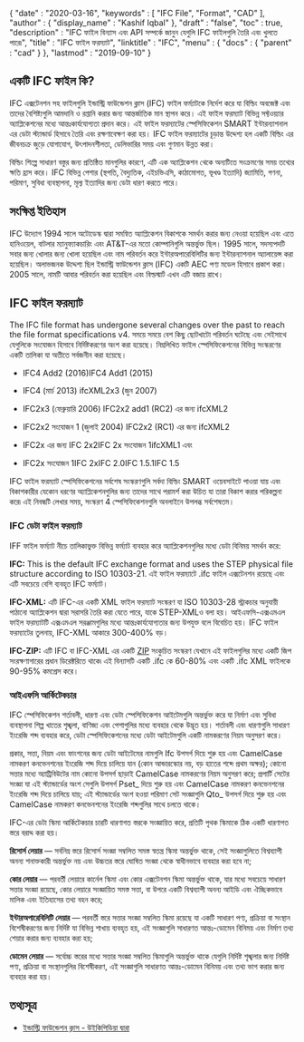 {
  "date" : "2020-03-16",
  "keywords" : [ "IFC File", "Format", "CAD" ],
  "author" : {
    "display_name" : "Kashif Iqbal"
},
  "draft" : "false",
  "toc" : true,
  "description" : "IFC ফাইল বিন্যাস এবং API সম্পর্কে জানুন যেগুলি IFC ফাইলগুলি তৈরি এবং খুলতে পারে৷",
  "title" : "IFC ফাইল ফরম্যাট",
  "linktitle" : "IFC",
  "menu" : {
    "docs" : {
      "parent" : "cad"
}
},
  "lastmod" : "2019-09-10"
}

## একটি IFC ফাইল কি?

IFC এক্সটেনশন সহ ফাইলগুলি ইন্ডাস্ট্রি ফাউন্ডেশন ক্লাস (IFC) ফাইল ফর্ম্যাটকে নির্দেশ করে যা বিল্ডিং অবজেক্ট এবং তাদের বৈশিষ্ট্যগুলি আমদানি ও রপ্তানি করার জন্য আন্তর্জাতিক মান স্থাপন করে। এই ফাইল ফরম্যাট বিভিন্ন সফ্টওয়্যার অ্যাপ্লিকেশনের মধ্যে আন্তঃকার্যযোগ্যতা প্রদান করে। এই ফাইল ফরম্যাটের স্পেসিফিকেশন SMART ইন্টারন্যাশনাল এর ডেটা স্ট্যান্ডার্ড হিসাবে তৈরি এবং রক্ষণাবেক্ষণ করা হয়। IFC ফাইল ফরম্যাটের চূড়ান্ত উদ্দেশ্য হল একটি বিল্ডিং এর জীবনচক্র জুড়ে যোগাযোগ, উৎপাদনশীলতা, ডেলিভারির সময় এবং গুণমান উন্নত করা।

বিল্ডিং শিল্পে সাধারণ বস্তুর জন্য প্রতিষ্ঠিত মানগুলির কারণে, এটি এক অ্যাপ্লিকেশন থেকে অন্যটিতে সংক্রমণের সময় তথ্যের ক্ষতি হ্রাস করে। IFC বিভিন্ন পেশার (স্থপতি, বৈদ্যুতিক, এইচভিএসি, কাঠামোগত, ভূখণ্ড ইত্যাদি) জ্যামিতি, গণনা, পরিমাণ, সুবিধা ব্যবস্থাপনা, মূল্য ইত্যাদির জন্য ডেটা ধারণ করতে পারে।

## সংক্ষিপ্ত ইতিহাস ##

IFC উদ্যোগ 1994 সালে অটোডেস্ক দ্বারা সমন্বিত অ্যাপ্লিকেশন বিকাশকে সমর্থন করার জন্য নেওয়া হয়েছিল এবং এতে হানিওয়েল, বাটলার ম্যানুফ্যাকচারিং এবং AT&T-এর মতো কোম্পানিগুলি অন্তর্ভুক্ত ছিল। 1995 সালে, সদস্যপদটি সবার জন্য খোলার জন্য খোলা হয়েছিল এবং নাম পরিবর্তন করে ইন্টারঅপারেবিলিটির জন্য ইন্টারন্যাশনাল অ্যালায়েন্স করা হয়েছিল। অলাভজনক উদ্দেশ্য ছিল ইন্ডাস্ট্রি ফাউন্ডেশন ক্লাস (IFC) একটি AEC পণ্য মডেল হিসাবে প্রকাশ করা। 2005 সালে, নামটি আবার পরিবর্তন করা হয়েছিল এবং বিল্ডস্মার্ট এখন এটি বজায় রাখে।

## IFC ফাইল ফরম্যাট ##

The IFC file format has undergone several changes over the past to reach the file format specifications v4. সময়ে সময়ে বেশ কিছু ছোটখাটো পরিবর্তন ঘটেছে এবং সেইসাথে যেগুলিকে সংযোজন হিসাবে নির্দিষ্টকরণের অংশ করা হয়েছে। নিম্নলিখিত ফাইল স্পেসিফিকেশনের বিভিন্ন সংস্করণের একটি তালিকা যা অতীতে সর্বজনীন করা হয়েছে।

* IFC4 Add2 (2016)IFC4 Add1 (2015)

* IFC4 (মার্চ 2013) ifcXML2x3 (জুন 2007)

* IFC2x3 (ফেব্রুয়ারি 2006) IFC2x2 add1 (RC2) এর জন্য ifcXML2

* IFC2x2 সংযোজন 1 (জুলাই 2004) IFC2x2 (RC1) এর জন্য ifcXML2

* IFC2x এর জন্য IFC 2x2IFC 2x সংযোজন 1ifcXML1 এবং

* IFC2x সংযোজন 1IFC 2xIFC 2.0IFC 1.5.1IFC 1.5


IFC ফাইল ফরম্যাট স্পেসিফিকেশনের সর্বশেষ সংস্করণগুলি সর্বদা বিল্ডিং SMART ওয়েবসাইটে পাওয়া যায় এবং বিকাশকারীর যেকোন ধরণের অ্যাপ্লিকেশনগুলির জন্য তাদের সাথে পরামর্শ করা উচিত যা তারা বিকাশ করার পরিকল্পনা করে৷ এই নিবন্ধটি লেখার সময়, সংস্করণ 4 স্পেসিফিকেশনগুলি অনলাইনে উপলব্ধ সর্বশেষতম।

### IFC ডেটা ফাইল ফরম্যাট ###

IFF ফাইল ফর্ম্যাট নীচে তালিকাভুক্ত বিভিন্ন ফর্ম্যাট ব্যবহার করে অ্যাপ্লিকেশনগুলির মধ্যে ডেটা বিনিময় সমর্থন করে:

**IFC:**  This is the default IFC exchange format and uses the STEP physical file structure according to ISO 10303-21. এই ফাইল ফরম্যাটে .ifc ফাইল এক্সটেনশন রয়েছে এবং এটি সবচেয়ে বেশি ব্যবহৃত IFC ফর্ম্যাট।

**IFC-XML:** এটি IFC-এর একটি XML ফাইল ফরম্যাট সংস্করণ যা ISO 10303-28 স্ট্রাকচার অনুযায়ী পাঠানো অ্যাপ্লিকেশন দ্বারা সরাসরি তৈরি করা যেতে পারে, যাকে STEP-XMLও বলা হয়। আইএফসি-এক্সএমএল ফাইল ফরম্যাটটি এক্সএমএল সরঞ্জামগুলির মধ্যে আন্তঃকার্যযোগ্যতার জন্য উপযুক্ত বলে বিবেচিত হয়। IFC ফাইল ফরম্যাটের তুলনায়, IFC-XML আকারে 300-400% বড়।

**IFC-ZIP:** এটি IFC বা IFC-XML এর একটি [ZIP](/compression/zip/) সংকুচিত সংস্করণ যেখানে এই ফাইলগুলির মধ্যে একটি জিপ সংরক্ষণাগারের প্রধান ডিরেক্টরিতে থাকে৷ এই বিন্যাসটি একটি .ifc কে 60-80% এবং একটি .ifc XML ফাইলকে 90-95% কমপ্রেস করে।

### আইএফসি আর্কিটেকচার ###

IFC স্পেসিফিকেশন শর্তাবলী, ধারণা এবং ডেটা স্পেসিফিকেশন আইটেমগুলি অন্তর্ভুক্ত করে যা নির্মাণ এবং সুবিধা ব্যবস্থাপনা শিল্প খাতের শৃঙ্খলা, বাণিজ্য এবং পেশাগুলির মধ্যে ব্যবহার থেকে উদ্ভূত হয়। শর্তাবলী এবং ধারণাগুলি সাধারণ ইংরেজি শব্দ ব্যবহার করে, ডেটা স্পেসিফিকেশনের মধ্যে ডেটা আইটেমগুলি একটি নামকরণের নিয়ম অনুসরণ করে।

প্রকার, সত্তা, নিয়ম এবং ফাংশনের জন্য ডেটা আইটেমের নামগুলি Ifc উপসর্গ দিয়ে শুরু হয় এবং CamelCase নামকরণ কনভেনশনের ইংরেজি শব্দ দিয়ে চালিয়ে যান (কোন আন্ডারস্কোর নয়, বড় হাতের শব্দে প্রথম অক্ষর); কোনো সত্তার মধ্যে অ্যাট্রিবিউটের নাম কোনো উপসর্গ ছাড়াই CamelCase নামকরণের নিয়ম অনুসরণ করে; প্রপার্টি সেটের সংজ্ঞা যা এই স্ট্যান্ডার্ডের অংশ সেগুলি উপসর্গ Pset_ দিয়ে শুরু হয় এবং CamelCase নামকরণ কনভেনশনের ইংরেজি শব্দ দিয়ে চালিয়ে যায়; এই স্ট্যান্ডার্ডের অংশ হওয়া পরিমাণ সেট সংজ্ঞাগুলি Qto_ উপসর্গ দিয়ে শুরু হয় এবং CamelCase নামকরণ কনভেনশনের ইংরেজি শব্দগুলির সাথে চলতে থাকে।

IFC-এর ডেটা স্কিমা আর্কিটেকচার চারটি ধারণাগত স্তরকে সংজ্ঞায়িত করে, প্রতিটি পৃথক স্কিমাকে ঠিক একটি ধারণাগত স্তরে বরাদ্দ করা হয়।

**রিসোর্স লেয়ার** — সর্বনিম্ন স্তরে রিসোর্স সংজ্ঞা সম্বলিত সমস্ত স্বতন্ত্র স্কিমা অন্তর্ভুক্ত থাকে, সেই সংজ্ঞাগুলিতে বিশ্বব্যাপী অনন্য শনাক্তকারী অন্তর্ভুক্ত নয় এবং উচ্চতর স্তরে ঘোষিত সংজ্ঞা থেকে স্বাধীনভাবে ব্যবহার করা হবে না;

**কোর লেয়ার** — পরবর্তী লেয়ারে কার্নেল স্কিমা এবং কোর এক্সটেনশন স্কিমা অন্তর্ভুক্ত থাকে, যার মধ্যে সবচেয়ে সাধারণ সত্তার সংজ্ঞা রয়েছে, কোর লেয়ারে সংজ্ঞায়িত সমস্ত সত্তা, বা উপরে একটি বিশ্বব্যাপী অনন্য আইডি এবং ঐচ্ছিকভাবে মালিক এবং ইতিহাসের তথ্য বহন করে;

**ইন্টারঅপারেবিলিটি লেয়ার** — পরবর্তী স্তরে সত্তার সংজ্ঞা সম্বলিত স্কিমা রয়েছে যা একটি সাধারণ পণ্য, প্রক্রিয়া বা সংস্থান বিশেষীকরণের জন্য নির্দিষ্ট যা বিভিন্ন শাখায় ব্যবহৃত হয়, এই সংজ্ঞাগুলি সাধারণত আন্তঃ-ডোমেন বিনিময় এবং নির্মাণ তথ্য শেয়ার করার জন্য ব্যবহার করা হয়;

**ডোমেন লেয়ার** — সর্বোচ্চ স্তরের মধ্যে সত্তার সংজ্ঞা সম্বলিত স্কিমাগুলি অন্তর্ভুক্ত থাকে যেগুলি নির্দিষ্ট শৃঙ্খলার জন্য নির্দিষ্ট পণ্য, প্রক্রিয়া বা সংস্থানগুলির বিশেষীকরণ, এই সংজ্ঞাগুলি সাধারণত আন্তঃ-ডোমেন বিনিময় এবং তথ্য ভাগ করার জন্য ব্যবহার করা হয়।

## তথ্যসূত্র ##

* [ইন্ডাস্ট্রি ফাউন্ডেশন ক্লাস - উইকিপিডিয়া দ্বারা](https://en.wikipedia.org/wiki/Industry_Foundation_Classes)


